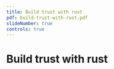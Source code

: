 ```yaml
---
title: Build trust with rust
pdf: build-trust-with-rust.pdf
slideNumber: true
controls: true
---
```


# Build trust with rust
